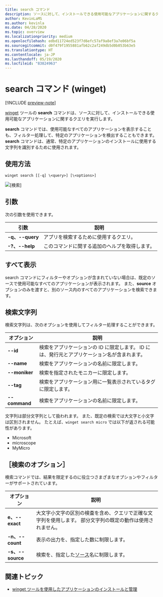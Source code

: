 ```yaml
---
title: search コマンド
description: ソースに対して、インストールできる使用可能なアプリケーションに関するクエリを実行します
author: KevinLaMS
ms.author: kevinla
ms.date: 04/28/2020
ms.topic: overview
ms.localizationpriority: medium
ms.openlocfilehash: edbd11724ed523f7d6efc57af9a8ef3a7e06bf5a
ms.sourcegitcommit: d0f479f1955881afb62c2af249db5d0b053b63e5
ms.translationtype: HT
ms.contentlocale: ja-JP
ms.lasthandoff: 05/19/2020
ms.locfileid: "83824963"
---
```

# <a name="search-command-winget"></a>search コマンド (winget)

[!INCLUDE [preview-note](../../includes/package-manager-preview.md)]

[winget](index.md) ツールの **search** コマンドは、ソースに対して、インストールできる使用可能なアプリケーションに関するクエリを実行します。  

**search** コマンドでは、使用可能なすべてのアプリケーションを表示することも、フィルター処理して、特定のアプリケーションを検出することもできます。 **search** コマンドは、通常、特定のアプリケーションのインストールに使用する文字列を識別するために使用されます。

## <a name="usage"></a>使用方法

`winget search [[-q] \<query>] [\<options>]`

![[検索]](images\search.png)

## <a name="arguments"></a>引数

次の引数を使用できます。

| 引数  | 説明 |
 --------------|-------------|
| **-q、--query** |  アプリを検索するために使用するクエリ。 |
| **-?、--help** |  このコマンドに関する追加のヘルプを取得します。 |

## <a name="show-all"></a>すべて表示

search コマンドにフィルターやオプションが含まれていない場合は、既定のソースで使用可能なすべてのアプリケーションが表示されます。 また、**source** オプションのみを渡すと、別のソース内のすべてのアプリケーションを検索できます。

## <a name="search-strings"></a>検索文字列

検索文字列は、次のオプションを使用してフィルター処理することができます。

| オプション  | 説明 |
 --------------|-------------|
| **--id**        |   検索をアプリケーションの ID に限定します。 ID には、発行元とアプリケーション名が含まれます。 |
| **--name**      |  検索をアプリケーションの名前に限定します。 |
| **--moniker**  |    検索を指定されたモニカーに限定します。 |
|  **--tag**    |  検索をアプリケーション用に一覧表示されているタグに限定します。 |
| **--command**   |   検索をアプリケーションの名前に限定します。 |

文字列は部分文字列として扱われます。 また、既定の検索では大文字と小文字は区別されません。 たとえば、`winget search micro` では以下が返される可能性があります。

* Microsoft
* microscope
* MyMicro

## <a name="search-options"></a>［検索のオプション］

検索コマンドでは、結果を限定するのに役立つさまざまなオプションやフィルターがサポートされています。

| オプション  | 説明 |
 --------------|-------------|
| **e、--exact**  |     大文字小文字の区別の検査を含め、クエリで正確な文字列を使用します。 部分文字列の既定の動作は使用されません。  |  
| **-n、--count**      |  表示の出力を、指定した数に制限します。 |
| **-s、--source**     |  検索を、指定した[ソース](source.md)名に制限します。  |

## <a name="related-topics"></a>関連トピック

* [winget ツールを使用したアプリケーションのインストールと管理](index.md)
